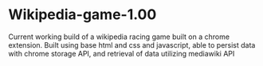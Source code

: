 # Wikipedia-game-1.00
Current working build of a wikipedia racing game built on a chrome extension. Built using base html and css and javascript, able to persist data with chrome storage API, and retrieval of data utilizing mediawiki API
